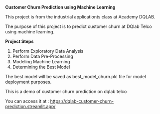 **Customer Churn Prediction using Machine Learning**

This project is from the industrial applicationts class at Academy DQLAB. 

The purpose of this project is to predict customer churn at DQlab Telco using machine learning. 

**Project Steps**
1. Perform Exploratory Data Analysis
2. Perform Data Pre-Processing
3. Modeling Machine Learning
4. Determining the Best Model

The best model will be saved as best_model_churn.pkl file for model deployment purposes.

This is a demo of customer churn prediction on dqlab telco

You can access it at :
https://dqlab-customer-churn-prediction.streamlit.app/